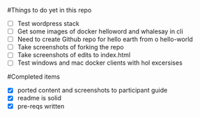 #Things to do yet in this repo

- [ ] Test wordpress stack
- [ ] Get some images of docker helloword and whalesay in cli
- [ ] Need to create Github repo for hello earth from o hello-world
- [ ] Take screenshots of forking the repo
- [ ] Take screenshots of edits to index.html
- [ ] Test windows and mac docker clients with hol excersises

#Completed items
- [x] ported content and screenshots to participant guide
- [x] readme is solid
- [x] pre-reqs written

